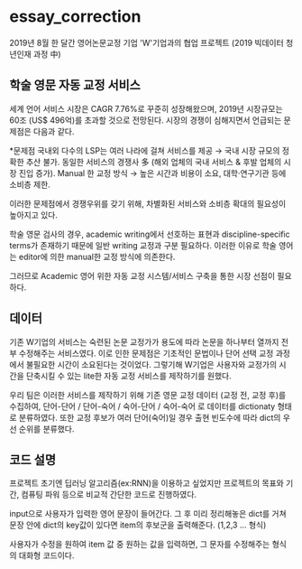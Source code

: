 # essay_correction
2019년 8월 한 달간 영어논문교정 기업 'W'기업과의 협업 프로젝트 (2019 빅데이터 청년인재 과정 中)

## 학술 영문 자동 교정 서비스
세계 언어 서비스 시장은 CAGR 7.76%로 꾸준히 성장해왔으며, 2019년 시장규모는 60조 (US$ 496억)를 초과할 것으로 전망된다. 시장의 경쟁이 심해지면서 언급되는 문제점은 다음과 같다.

*문제점
국내외 다수의 LSP는 여러 나라에 걸쳐 서비스를 제공 → 국내 시장 규모의 정확한 추산 불가.
동일한 서비스의 경쟁사 多 (해외 업체의 국내 서비스 & 후발 업체의 시장 진입 증가).
Manual 한 교정 방식 → 높은 시간과 비용이 소요, 대학·연구기관 등에 소비층 제한.

이러한 문제점에서 경쟁우위를 갖기 위해, 차별화된 서비스와 소비층 확대의 필요성이 높아지고 있다.

학술 영문 검사의 경우, academic writing에서 선호하는 표현과 discipline-specific terms가 존재하기 때문에 일반 writing 교정과 구분 필요하다. 이러한 이유로 학술 영어는 editor에 의한 manual한 교정 방식에 의존한다.

그러므로 Academic 영어 위한 자동 교정 시스템/서비스 구축을 통한 시장 선점이 필요하다.

## 데이터
기존 W기업의 서비스는 숙련된 논문 교정가가 용도에 따라 논문을 하나부터 열까지 전부 수정해주는 서비스였다.
이로 인한 문제점은 기초적인 문법이나 단어 선택 교정 과정에서 불필요한 시간이 소요된다는 것이었다.
그렇기해 W기업은 사용자와 교정가의 시간을 단축시킬 수 있는 lite한 자동 교정 서비스를 제작하기를 원했다.

우리 팀은 이러한 서비스를 제작하기 위해 기존 영문 교정 데이터 (교정 전, 교정 후)를 수집하여,
단어-단어 / 단어-숙어 / 숙어-단어 / 숙어-숙어 로 데이터를 dictionaty 형태로 분류하였다.
또한 교정 후보가 여러 단어(숙어)일 경우 출현 빈도수에 따라 dict의 우선 순위를 분류했다.

## 코드 설명
프로젝트 초기엔 딥러닝 알고리즘(ex:RNN)을 이용하고 싶었지만 프로젝트의 목표와 기간, 컴퓨팅 파워 등으로
비교적 간단한 코드로 진행하였다.

input으로 사용자가 입력한 영어 문장이 들어간다. 그 후 미리 정리해놓은 dict를 거쳐
문장 안에 dict의 key값이 있다면 item의 후보군을 출력해준다. (1,2,3 ... 형식)

사용자가 수정을 원하여 item 값 중 원하는 값을 입력하면, 그 문자를 수정해주는 형식의 대화형 코드이다.
